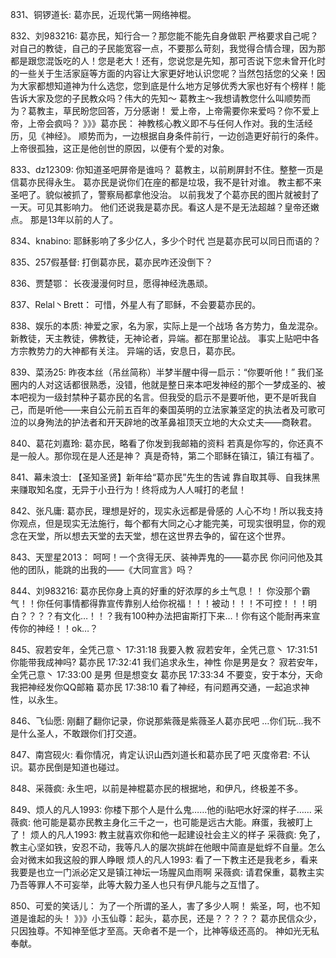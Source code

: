 831、铜锣道长:    葛亦民，近现代第一网络神棍。

832、刘983216:     葛亦民，知行合一？那您能不能先自身做职
严格要求自己呢？对自己的教徒，自己的子民能宽容一点，不要那么苛刻，我觉得合情合理，因为那都是跟您混饭吃的人！您是老大！还有，您说您是先知，那可否说下您未曾开化时的一些关于生活家庭等方面的内容让大家更好地认识您呢？当然包括您的父亲！因为大家都想知道神为什么选您，您到底是什么地方足够优秀大家也好有个榜样！能告诉大家及您的子民教众吗？伟大的先知～
葛教主～我想请教您什么叫顺势而为？葛教主，草民盼您回答，万分感谢！
爱上帝，上帝需要你来爱吗？你不爱上帝，上帝会疯吗？
》》》葛亦民：   神教核心教义即不与任何人作对。我的生活经历，见《神经》。
顺势而为，一边根据自身条件前行，一边创造更好前行的条件。
上帝很孤独，这正是他创世的原因，以便有个爱的对象。

833、dz12309:     你知道圣吧屏帝是谁吗？
葛教主，以前刷屏封不住。整整一页是信葛亦民得永生。
葛亦民是说你们在座的都是垃圾，我不是针对谁。
教主都不来圣吧了。貌似被抓了，警察局都拿他没治。
以前我发了个葛亦民的图片就被封了一天。可见其影响力。
他们还说我是葛亦民。看这人是不是无法超越？皇帝还嫩点。
那是13年以前的人了。

834、knabino:    耶稣影响了多少亿人，多少个时代
岂是葛亦民可以同日而语的？

835、257假基督:     打倒葛亦民，葛亦民咋还没倒下？

836、贾楚鄂：   长夜漫漫何时旦，愿得神经洗愚顽。

837、Relal丶Brett：   可惜，外星人有了耶稣，不会要葛亦民的。

838、娱乐的本质:   神爱之家，名为家，实际上是一个战场
各方势力，鱼龙混杂。新教徒，天主教徒，佛教徒，无神论者，异端。都在那里论战。
事实上贴吧中各方宗教势力的大神都有关注。
异端的话，安息日，葛亦民。

839、菜汤25:    昨夜本丝（吊丝简称）半梦半醒中得一启示：“你要听他！” 
我们圣圈内的人对这话都很熟悉，没错，他就是整日来本吧发神经的那个一梦成圣的、被本吧视为一级封禁种子葛亦民的名言。但我受的启示不是要听他，更不是听我自己，而是听他——来自公元前五百年的秦国英明的立法家兼坚定的执法者及可歌可泣的以身殉法的护法者和开天辟地的改革鼻祖顶天立地的大众丈夫——商鞅君。

840、葛花刘嘉玲:   葛亦民，略看了你发到我邮箱的资料
若真是你写的，你还真不是一般人。那你现在是人还是神？
真是奇特，第二个耶稣在镇江，镇江有福了。

841、幕未浪士:     【圣知圣贤】新年给“葛亦民”先生的吿诫
靠自取其辱、自我抹黑来赚取知名度，无异于小丑行为！终将成为人人喊打的老鼠！

842、张凡庸:   葛亦民，理想是好的，现实永远都是骨感的
人心不均！所以我支持你观点，但是现实无法施行，每个都有大同之心才能完美，可现实很明显，你的观念在天堂，所以想去天堂的去天堂，想在这世界去争的，留在这个世界。

843、天罡星2013：   呵呵！一个贪得无厌、装神弄鬼的——葛亦民
你问问他及其他的团队，能跳的出我的——《大同宣言》吗？

844、刘983216:    葛亦民你身上真的好重的好浓厚的乡土气息！！
你没那个霸气！！你任何事情都得靠宣传靠别人给你祝福！！！被动！！！不可控！！！明白？？？？有文化…！！？我有100种办法把宙斯打下来…！你有这个能耐再来宣传你的神经！！ok…？

845、寂若安年，全凭己意丶  17:31:18
我要入教
寂若安年，全凭己意丶  17:31:51
你能带我成神吗?
葛亦民  17:32:41
我们追求永生，神性
你是男是女？
寂若安年，全凭己意丶  17:33:00
是男 但是想变女
葛亦民  17:33:34
不要变，安于本分，天命
我把神经发你QQ邮箱
葛亦民  17:38:10
看了神经，有问题再交通，一起追求神性，以永生。

846、飞仙愿:    刚翻了翻你记录，你说那紫薇是紫薇圣人葛亦民吧
…你们玩…我不是什么圣人，不敢跟你们打交道。

847、南宫砚火: 看你情况，肯定认识山西刘道长和葛亦民了吧
灭度帝君: 不认识。葛亦民倒是知道也碰过。

848、采薇疯:     永生吧，以前是神棍葛亦民的根据地，和伊凡，终极差不多。

849、烦人的凡人1993:     你楼下那个人是什么鬼……他的i贴吧水好深的样子……
采薇疯: 他可能是葛亦民教主身化三千之一，也可能是远古大能。麻蛋，我被盯上了！
烦人的凡人1993: 教主就喜欢你和他一起建设社会主义的样子
采薇疯: 免了，教主心坚如铁，安忍不动，我等凡人的屡次挑衅在他眼中简直是蚍蜉不自量。怎么会对微末如我这般的罪人睁眼
烦人的凡人1993: 看了一下教主还是我老乡，看来我要是也立一门派必定又是镇江神坛一场腥风血雨啊
采薇疯: 请君保重，葛教主实乃吾等罪人不可妄举，此等大毅力圣人也只有伊凡能与之互惜了。

850、可爱的笑话儿：   为了一个所谓的圣人，害了多少人啊！
紫圣，呵，也不知道是谁起的头！
》》》小玉仙尊：起头，葛亦民，还是？？？？？
葛亦民信众少，只因独尊。不知神至低才至高。天命者不是一个，比神等级还高的。
神如光无私奉献。